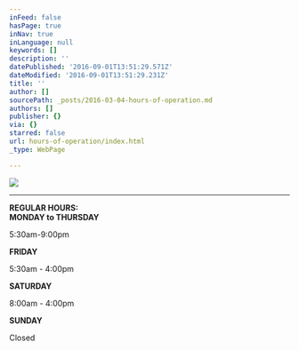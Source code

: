```yaml
---
inFeed: false
hasPage: true
inNav: true
inLanguage: null
keywords: []
description: ''
datePublished: '2016-09-01T13:51:29.571Z'
dateModified: '2016-09-01T13:51:29.231Z'
title: ''
author: []
sourcePath: _posts/2016-03-04-hours-of-operation.md
authors: []
publisher: {}
via: {}
starred: false
url: hours-of-operation/index.html
_type: WebPage

---
```

![](https://s3-us-west-2.amazonaws.com/the-grid-img/p/bac3cd2712b9d874b2d50f24a50485ac7cd1e17a.jpg)

********

****REGULAR HOURS:**  
MONDAY to THURSDAY**

5:30am-9:00pm

**FRIDAY**

5:30am - 4:00pm

**SATURDAY**

8:00am - 4:00pm

**SUNDAY**

Closed